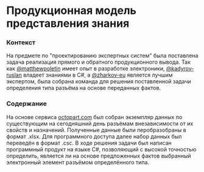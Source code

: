 # Продукционная модель представления знания

### Контекст
На предмете по "проектированию экспертных систем" была поставлена задача реализация прямого и обратного продукционного вывода. Так как [@matthewpoletin](github.com/matthewpoletin) имеет опыт в разработке электроники, [@kadyrov-ruslan](https://gihub.com/kadyrov-ruslan) владеет знаниями в C#, а [@zharkov-eu](https://github.com/zharkov-eu) является лучшим экспертом, была собрана команда для решения поставленной задачи определения типа разъёма на основе переданных фактов.

### Содержание
На основе сервиса [octopart.com](http://octopart.com) был собран экземпляр данных по существующим на сегодняшний день разъёмам внезависимости от их свойств и назначений. Полученные данные были перобразобраны в формат .xlsx. Для программного доступа далее набор данных был переведён в формат .csc. В ходе решения задачи был написан программный продукт на языке C#, позволяющий с высокой точностью определить, является ли на основе предложенных фактов выбранный электронный элемент разъёмом определённого типа.
